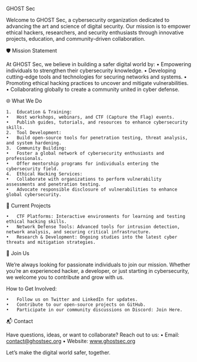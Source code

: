 GHOST Sec

Welcome to GHOST Sec, a cybersecurity organization dedicated to advancing the art and science of digital security. Our mission is to empower ethical hackers, researchers, and security enthusiasts through innovative projects, education, and community-driven collaboration.

🛡️ Mission Statement

At GHOST Sec, we believe in building a safer digital world by:
	•	Empowering individuals to strengthen their cybersecurity knowledge.
	•	Developing cutting-edge tools and technologies for securing networks and systems.
	•	Promoting ethical hacking practices to uncover and mitigate vulnerabilities.
	•	Collaborating globally to create a community united in cyber defense.

🌐 What We Do

	1.	Education & Training:
	•	Host workshops, webinars, and CTF (Capture the Flag) events.
	•	Publish guides, tutorials, and resources to enhance cybersecurity skills.
	2.	Tool Development:
	•	Build open-source tools for penetration testing, threat analysis, and system hardening.
	3.	Community Building:
	•	Foster a global network of cybersecurity enthusiasts and professionals.
	•	Offer mentorship programs for individuals entering the cybersecurity field.
	4.	Ethical Hacking Services:
	•	Collaborate with organizations to perform vulnerability assessments and penetration testing.
	•	Advocate responsible disclosure of vulnerabilities to enhance global cybersecurity.

🔧 Current Projects

	•	CTF Platforms: Interactive environments for learning and testing ethical hacking skills.
	•	Network Defense Tools: Advanced tools for intrusion detection, network analysis, and securing critical infrastructure.
	•	Research & Development: Ongoing studies into the latest cyber threats and mitigation strategies.

🤝 Join Us

We’re always looking for passionate individuals to join our mission. Whether you’re an experienced hacker, a developer, or just starting in cybersecurity, we welcome you to contribute and grow with us.

How to Get Involved:

	•	Follow us on Twitter and LinkedIn for updates.
	•	Contribute to our open-source projects on GitHub.
	•	Participate in our community discussions on Discord: Join Here.

📬 Contact

Have questions, ideas, or want to collaborate? Reach out to us:
	•	Email: contact@ghostsec.org
	•	Website: www.ghostsec.org

Let’s make the digital world safer, together.

